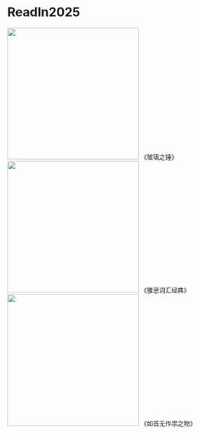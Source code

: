 # ReadIn2025

<img src="https://encrypted-tbn0.gstatic.com/images?q=tbn:ANd9GcSJGr7pXvqynMKJjPko8C7mje5DDuy37ogErQ&s" width="300" />
《玻璃之锤》

<img src="https://encrypted-tbn0.gstatic.com/images?q=tbn:ANd9GcRgiwFTwT15ihQ2sI9pHspZb8Lcbr7G3swF6Q&s" width="300" />
《雅思词汇经典》

<img src="https://m.media-amazon.com/images/I/71FzpAd5y3L._AC_UF1000,1000_QL80_.jpg" width="300" />
《如首无作祟之物》
